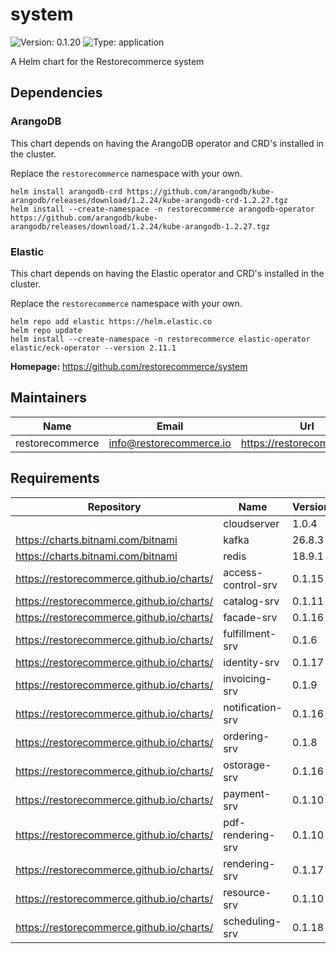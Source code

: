 # system

![Version: 0.1.20](https://img.shields.io/badge/Version-0.1.20-informational?style=flat-square) ![Type: application](https://img.shields.io/badge/Type-application-informational?style=flat-square)

A Helm chart for the Restorecommerce system

## Dependencies

### ArangoDB

This chart depends on having the ArangoDB operator and CRD's installed in the cluster.

Replace the `restorecommerce` namespace with your own.

```shell
helm install arangodb-crd https://github.com/arangodb/kube-arangodb/releases/download/1.2.24/kube-arangodb-crd-1.2.27.tgz
helm install --create-namespace -n restorecommerce arangodb-operator https://github.com/arangodb/kube-arangodb/releases/download/1.2.24/kube-arangodb-1.2.27.tgz
```

### Elastic

This chart depends on having the Elastic operator and CRD's installed in the cluster.

Replace the `restorecommerce` namespace with your own.

```shell
helm repo add elastic https://helm.elastic.co
helm repo update
helm install --create-namespace -n restorecommerce elastic-operator elastic/eck-operator --version 2.11.1
```

**Homepage:** <https://github.com/restorecommerce/system>

## Maintainers

| Name | Email | Url |
| ---- | ------ | --- |
| restorecommerce | info@restorecommerce.io | https://restorecommerce.io/ |

## Requirements

| Repository | Name | Version |
|------------|------|---------|
|  | cloudserver | 1.0.4 |
| https://charts.bitnami.com/bitnami | kafka | 26.8.3 |
| https://charts.bitnami.com/bitnami | redis | 18.9.1 |
| https://restorecommerce.github.io/charts/ | access-control-srv | 0.1.15 |
| https://restorecommerce.github.io/charts/ | catalog-srv | 0.1.11 |
| https://restorecommerce.github.io/charts/ | facade-srv | 0.1.16 |
| https://restorecommerce.github.io/charts/ | fulfillment-srv | 0.1.6 |
| https://restorecommerce.github.io/charts/ | identity-srv | 0.1.17 |
| https://restorecommerce.github.io/charts/ | invoicing-srv | 0.1.9 |
| https://restorecommerce.github.io/charts/ | notification-srv | 0.1.16 |
| https://restorecommerce.github.io/charts/ | ordering-srv | 0.1.8 |
| https://restorecommerce.github.io/charts/ | ostorage-srv | 0.1.16 |
| https://restorecommerce.github.io/charts/ | payment-srv | 0.1.10 |
| https://restorecommerce.github.io/charts/ | pdf-rendering-srv | 0.1.10 |
| https://restorecommerce.github.io/charts/ | rendering-srv | 0.1.17 |
| https://restorecommerce.github.io/charts/ | resource-srv | 0.1.10 |
| https://restorecommerce.github.io/charts/ | scheduling-srv | 0.1.18 |
